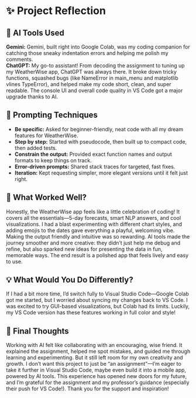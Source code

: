 # ✨ Project Reflection

## 🌟 AI Tools Used

**Gemini:** Gemini, built right into Google Colab, was my coding companion for catching those sneaky indentation errors and helping me polish my comments.  
**ChatGPT:** My go-to assistant! From decoding the assignment to tuning up my WeatherWise app, ChatGPT was always there. It broke down tricky functions, squashed bugs (like NameError in main_menu and matplotlib vlines TypeError), and helped make my code short, clean, and super readable. The console UI and overall code quality in VS Code got a major upgrade thanks to AI.

## 🧠 Prompting Techniques

- **Be specific:** Asked for beginner-friendly, neat code with all my dream features for WeatherWise.
- **Step by step:** Started with pseudocode, then built up to compact code, then added tests.
- **Constrain the output:** Provided exact function names and output formats to keep things on track.
- **Error-driven prompts:** Shared stack traces for targeted, fast fixes.
- **Iteration:** Kept requesting simpler, more elegant versions until it felt just right.

## 🎉 What Worked Well?

Honestly, the WeatherWise app feels like a little celebration of coding! It covers all the essentials—5-day forecasts, smart NLP answers, and cool visualizations. I had a blast experimenting with different chart styles, and adding emojis to the dates gave everything a playful, welcoming vibe. Making the output friendly and intuitive was so rewarding. AI tools made the journey smoother and more creative: they didn’t just help me debug and refine, but also sparked new ideas for presenting the data in fun, memorable ways. The end result is a polished app that feels lively and easy to use.

## 💡 What Would You Do Differently?

If I had a bit more time, I’d switch fully to Visual Studio Code—Google Colab got me started, but I worried about syncing my changes back to VS Code. I was excited to try GUI-based visualizations, but Colab had its limits. Luckily, my VS Code version has these features working in full color and style!

## 🌈 Final Thoughts

Working with AI felt like collaborating with an encouraging, wise friend. It explained the assignment, helped me spot mistakes, and guided me through learning and experimenting. But it still left room for my own creativity and growth. I don’t want this project to just be “an assignment”—I’m eager to take it further in Visual Studio Code, maybe even build it into a mobile app, powered by AI tools. This experience has opened new doors for my future, and I’m grateful for the assignment and my professor’s guidance (especially their push for VS Code!). Thank you for the support and inspiration!
